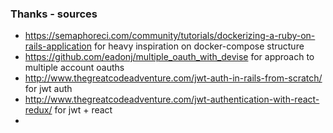 ### Thanks - sources
- https://semaphoreci.com/community/tutorials/dockerizing-a-ruby-on-rails-application for heavy inspiration on docker-compose structure
- https://github.com/eadonj/multiple_oauth_with_devise for approach to multiple account oauths
- http://www.thegreatcodeadventure.com/jwt-auth-in-rails-from-scratch/ for jwt auth
- http://www.thegreatcodeadventure.com/jwt-authentication-with-react-redux/ for jwt + react
- 